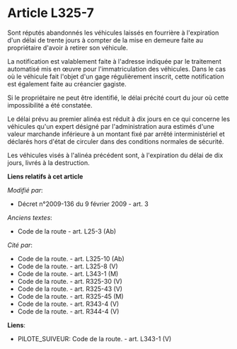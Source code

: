 # Article L325-7

Sont réputés abandonnés les véhicules laissés en fourrière à l'expiration d'un délai de trente jours à compter de la mise en
demeure faite au propriétaire d'avoir à retirer son véhicule. 

La notification est valablement faite à l'adresse indiquée    par le traitement automatisé mis en œuvre pour
l'immatriculation des véhicules. Dans le cas où le véhicule fait l'objet d'un gage régulièrement inscrit, cette notification
est également faite au créancier gagiste. 

Si le propriétaire ne peut être identifié, le délai précité court du jour où cette impossibilité a été constatée. 

Le délai prévu au premier alinéa est réduit à dix jours en ce qui concerne les véhicules qu'un expert désigné par
l'administration aura estimés d'une valeur marchande inférieure à un montant fixé par arrêté interministériel et déclarés
hors d'état de circuler dans des conditions normales de sécurité. 

Les véhicules visés à l'alinéa précédent sont, à l'expiration du délai de dix jours, livrés à la destruction.

**Liens relatifs à cet article**

_Modifié par_:

  - Décret n°2009-136 du 9 février 2009 - art. 3

_Anciens textes_:

  - Code de la route - art. L25-3 (Ab)

_Cité par_:

  - Code de la route. - art. L325-10 (Ab)
  - Code de la route. - art. L325-8 (V)
  - Code de la route. - art. L343-1 (M)
  - Code de la route. - art. R325-30 (V)
  - Code de la route. - art. R325-43 (V)
  - Code de la route. - art. R325-45 (M)
  - Code de la route. - art. R343-4 (V)
  - Code de la route. - art. R344-4 (V)

**Liens**:

  - PILOTE_SUIVEUR: Code de la route. - art. L343-1 (V)
